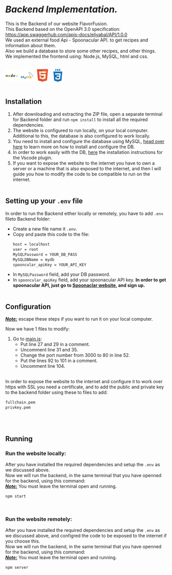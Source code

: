 # ***Backend Implementation.***

This is the Backend of our website FlavorFusion.<br> 
This Backend based on the OpenAPI 3.0 specification: https://app.swaggerhub.com/apis-docs/eliyabal/API/1.0.0 <br>
We used an external food Api - Spoonacular API. to get recipes and information about them.<br>
Also we build a database to store some other recipes, and other things.<br>
We implemented the frontend using: Node.js, MySQL, html and css.<br><br>

<img src="https://github.com/devicons/devicon/blob/master/icons/nodejs/nodejs-original-wordmark.svg" title="NodeJS" alt="NodeJS" width="40" height="40"/>&nbsp;
<img src="https://github.com/devicons/devicon/blob/master/icons/mysql/mysql-original-wordmark.svg" title="MySQL"  alt="MySQL" width="40" height="40"/>&nbsp;
<img src="https://github.com/devicons/devicon/blob/master/icons/html5/html5-original.svg" title="HTML5" alt="HTML" width="40" height="40"/>&nbsp;
<img src="https://github.com/devicons/devicon/blob/master/icons/css3/css3-plain-wordmark.svg" title="CSS3" alt="CSS" width="40" height="40"/>&nbsp;
<br><br>



## Installation

1. After downloading and extracting the ZIP file, open a separate terminal for Backend folder and run `npm install` to install all the required dependencies.
2. The website is configured to run locally, on your local computer. Additional to this, the database is also configured to work locally.
3. You need to install and configure the database using MySQL, [head over here](https://www.javatpoint.com/how-to-install-mysql) to learn more on how to install and configure the DB.
4. In order to work easily with the DB, [here](https://www.youtube.com/watch?v=7dEjRaDw1Hg) the installation instructions for the Vscode plugin.
5. If you want to expose the website to the internet you have to own a server or a machine that is also exposed to the internet, and then I will guide you how to modify the code to be compatible to run on the internet.<br><br>



## Setting up your `.env` file
In order to run the Backend either locally or remotely, you have to add `.env` fileto Backend folder:<br>
* Create a new file name it `.env`.
* Copy and paste this code to the file:
    ```
    host = localhost
    user = root
    MySQLPassword = YOUR_DB_PASS
    MySQLDBName = mydb
    spooncular_apiKey = YOUR_API_KEY
    ```
* In `MySQLPassword` field, add your DB password.
* In `spooncular_apiKey` field, add your spoonacular API key. **In order to get spoonacular API, just go to [Spoonaclar website](https://spoonacular.com/food-api), and sign up.** <br><br>



## Configuration
<u>***Note:***</u> escape these steps if you want to run it on your local computer.<br>

Now we have 1 files to modify:
1. Go to [main.js](https://github.com/eliyaballout/Recipes-Website---Full-Stack-Project/blob/main/Backend/main.js):
   * Put line 27 and 29 in a comment.
   * Uncomment line 31 and 35.
   * Change the port number from 3000 to 80 in line 52.
   * Put the lines 92 to 101 in a comment.
   * Uncomment line 104. <br><br>


In order to expose the website to the internet and configure it to work over https with SSL you need a certificate, and to add the public and private key to the backend folder using these to files to add:
```
fullchain.pem
privkey.pem
``` 
<br><br>


## Running
### Run the website locally:
After you have installed the required dependencies and setup the `.env` as we discussed above. <br>
Now we will run the backend, in the same terminal that you have openned for the backend, using this command:<br>
<u>***Note:***</u> You must leave the terminal open and running.<br>
```
npm start
```
<br>


### Run the website remotely:
After you have installed the required dependencies and setup the `.env` as we discussed above, and configred the code to be exposed to the internet if you choose this. <br>
Now we will run the backend, in the same terminal that you have openned for the backend, using this command:<br>
<u>***Note:***</u> You must leave the terminal open and running.<br>
```
npm server
```
<br>